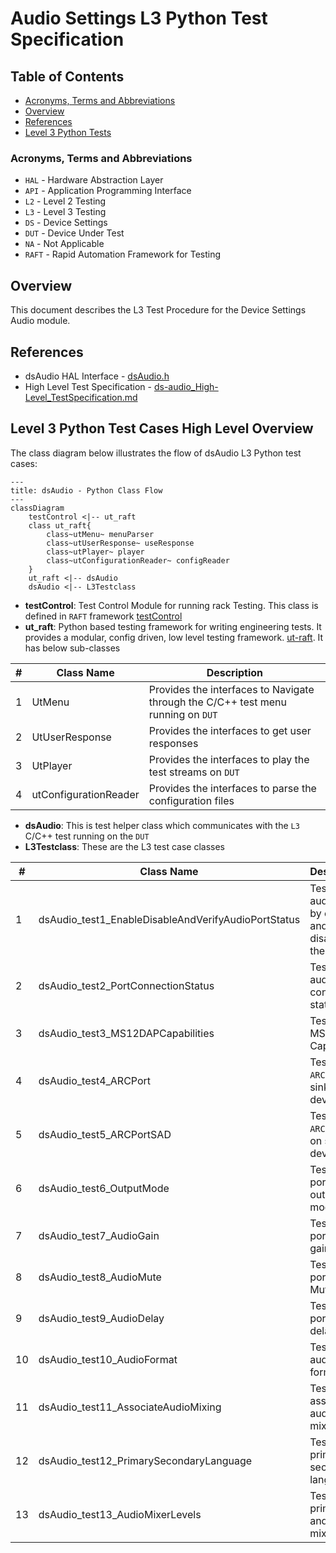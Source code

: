 # Audio Settings L3 Python Test Specification

## Table of Contents

- [Acronyms, Terms and Abbreviations](#acronyms-terms-and-abbreviations)
- [Overview](#overview)
- [References](#references)
- [Level 3 Python Tests](#level-3-python-test-cases-high-level-overview)

### Acronyms, Terms and Abbreviations

- `HAL`    - Hardware Abstraction Layer
- `API`    - Application Programming Interface
- `L2`     - Level 2 Testing
- `L3`     - Level 3 Testing
- `DS`     - Device Settings
- `DUT`    - Device Under Test
- `NA`     - Not Applicable
- `RAFT`   - Rapid Automation Framework for Testing

## Overview

This document describes the L3 Test Procedure for the Device Settings Audio module.

## References

- dsAudio HAL Interface - [dsAudio.h](https://github.com/rdkcentral/rdk-halif-device_settings/blob/main/include/dsAudio.h)
- High Level Test Specification - [ds-audio_High-Level_TestSpecification.md](https://github.com/rdkcentral/rdk-halif-device_settings/blob/main/docs/pages/ds-audio_High-Level_TestSpecification.md)

## Level 3 Python Test Cases High Level Overview

The class diagram below illustrates the flow of dsAudio L3 Python test cases:

```mermaid
---
title: dsAudio - Python Class Flow
---
classDiagram
    testControl <|-- ut_raft
    class ut_raft{
        class~utMenu~ menuParser
        class~utUserResponse~ useResponse
        class~utPlayer~ player
        class~utConfigurationReader~ configReader
    } 
    ut_raft <|-- dsAudio
    dsAudio <|-- L3Testclass

```

- **testControl**: Test Control Module for running rack Testing. This class is defined in `RAFT` framework [testControl](https://github.com/rdkcentral/python_raft/blob/master/framework/core/testControl.py)
- **ut_raft**: Python based testing framework for writing engineering tests. It provides a modular, config driven, low level testing framework. [ut-raft](https://github.com/rdkcentral/ut-raft). It has below sub-classes

|#|Class Name|Description|
|-|----------|-----------|
|1|UtMenu|Provides the interfaces to Navigate through the C/C++ test menu running on `DUT`|
|2|UtUserResponse|Provides the interfaces to get user responses|
|3|UtPlayer|Provides the interfaces to play the test streams on `DUT`|
|4|utConfigurationReader|Provides the interfaces to parse the configuration files|

- **dsAudio**: This is test helper class which communicates with the `L3` C/C++ test running on the `DUT`
- **L3Testclass**: These are the L3 test case classes

|#|Class Name|Description|
|-|----------|-----------|
|1|dsAudio_test1_EnableDisableAndVerifyAudioPortStatus|Tests the audio port by enabling and disabling the ports|
|2|dsAudio_test2_PortConnectionStatus|Tests the audio port connection status|
|3|dsAudio_test3_MS12DAPCapabilities|Tests the MS12 `DAP` Capabilities|
|4|dsAudio_test4_ARCPort|Tests the `ARC` Port on sink devices|
|5|dsAudio_test5_ARCPortSAD|Tests the `ARC` Port `SAD` on sink devices|
|6|dsAudio_test6_OutputMode|Tests the ports output mode|
|7|dsAudio_test7_AudioGain|Tests the ports audio gain|
|8|dsAudio_test8_AudioMute|Tests the ports audio Mute|
|9|dsAudio_test9_AudioDelay|Tests the ports audio delay|
|10|dsAudio_test10_AudioFormat|Tests the audio format|
|11|dsAudio_test11_AssociateAudioMixing|Tests the associate audio mixing|
|12|dsAudio_test12_PrimarySecondaryLanguage|Tests the primary secondary language|
|13|dsAudio_test13_AudioMixerLevels|Tests the primary and system mixer levels|
